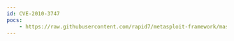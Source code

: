 ```yaml
---
id: CVE-2010-3747
pocs:
    - https://raw.githubusercontent.com/rapid7/metasploit-framework/master/modules/exploits/windows/browser/realplayer_cdda_uri.rb
---
```

